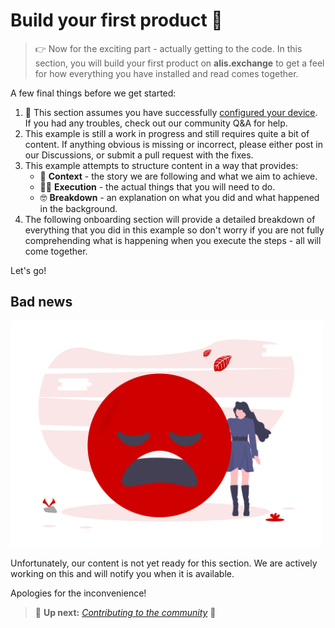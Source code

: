 # Build your first product 👷‍

> 👉 Now for the exciting part - actually getting to the code. In this section, you will build your first product on
> **alis.exchange** to get a feel for how everything you have installed and read comes together.

A few final things before we get started:
1. 👀 This section assumes you have successfully [configured your device](/DeviceConfiguration.md). If you had any
   troubles, check out our community Q&A for help.
2. This example is still a work in progress and still requires quite a bit of content. If anything obvious is missing
   or incorrect, please either post in our Discussions, or submit a pull request with the fixes.
3. This example attempts to structure content in a way that provides:
	- 🎥 **Context** - the story we are following and what we aim to achieve.
	- 🏃‍♂ **Execution** - the actual things that you will need to do.
	- 🤓 **Breakdown** - an explanation on what you did and what happened in the background.
4. The following onboarding section will provide a detailed breakdown of everything that you did in this example so
   don't worry if you are not fully comprehending what is happening when you execute the steps - all will come together.

Let's go!

## Bad news

<img src="img/BadNews.png" width="500">

Unfortunately, our content is not yet ready for this section. We are actively working on this and will notify you when
it is available.

Apologies for the inconvenience!

> 👟 **Up next:** _[Contributing to the community](/Contributing.md)_ 🖖